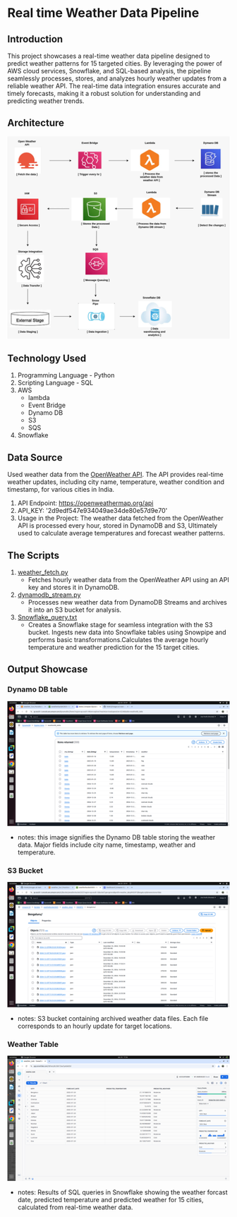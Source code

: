 # Real time Weather Data Pipeline

## Introduction
This project showcases a real-time weather data pipeline designed to predict weather patterns for 15 targeted cities. By leveraging the power of AWS cloud services, Snowflake, and SQL-based analysis, the pipeline seamlessly processes, stores, and analyzes hourly weather updates from a reliable weather API. The real-time data integration ensures accurate and timely forecasts, making it a robust solution for understanding and predicting weather trends.

## Architecture
![Architecture](images/weather_image.jpeg)

## Technology Used
1. Programming Language - Python
2. Scripting Language - SQL
3. AWS
   - lambda
   - Event Bridge
   - Dynamo DB
   - S3
   - SQS
4. Snowflake

## Data Source
Used weather data from the [OpenWeather API](https://openweathermap.org/api). The API provides real-time weather updates, including city name, temperature, weather condition and timestamp, for various cities in India.

1. API Endpoint: https://openweathermap.org/api
2. API_KEY: '2d9edf547e934049ae34de80e57d9e70'
3. Usage in the Project: The weather data fetched from the OpenWeather API is processed every hour, stored in DynamoDB and S3, Ultimately used to calculate average temperatures and forecast weather patterns.
   
## The Scripts
1. [weather_fetch.py](Project_queries/weather_fetch.py)
    - Fetches hourly weather data from the OpenWeather API using an API key and stores it in DynamoDB.
2. [dynamodb_stream.py](Project_queries/dynamodb_stream.py)
     - Processes new weather data from DynamoDB Streams and archives it into an S3 bucket for analysis.
3. [Snowflake_query.txt](Project_queries/Snowflake_query.txt)
     - Creates a Snowflake stage for seamless integration with the S3 bucket. Ingests new data into Snowflake tables using Snowpipe and performs basic transformations.Calculates the average hourly temperature and weather prediction for the 15 target cities.
  
## Output Showcase 
### Dynamo DB table
 ![Dynamo_db_table](images/DynamoDB_image.png)
   - notes: this image signifies the Dynamo DB table storing the weather data. Major fields include city name, timestamp, weather and temperature.

### S3 Bucket
 ![S3 bucket](images/s3_bucket.png)
   - notes: S3 bucket containing archived weather data files. Each file corresponds to an hourly update for target locations.

### Weather Table
 ![Snowflake table](/images/snowflake_image.png)
   - notes: Results of SQL queries in Snowflake showing the weather forcast date, predicted temperature and predicted weather for 15 cities, calculated from real-time weather data.
     
